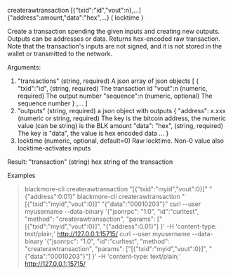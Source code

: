 createrawtransaction [{"txid":"id","vout":n},...] {"address":amount,"data":"hex",...} ( locktime )

Create a transaction spending the given inputs and creating new outputs.
Outputs can be addresses or data.
Returns hex-encoded raw transaction.
Note that the transaction's inputs are not signed, and
it is not stored in the wallet or transmitted to the network.

Arguments:
1. "transactions"        (string, required) A json array of json objects
     [
       {
         "txid":"id",    (string, required) The transaction id
         "vout":n        (numeric, required) The output number
         "sequence":n    (numeric, optional) The sequence number
       }
       ,...
     ]
2. "outputs"             (string, required) a json object with outputs
    {
      "address": x.xxx   (numeric or string, required) The key is the bitcoin address, the numeric value (can be string) is the BLK amount
      "data": "hex",     (string, required) The key is "data", the value is hex encoded data
      ...
    }
3. locktime                (numeric, optional, default=0) Raw locktime. Non-0 value also locktime-activates inputs

Result:
"transaction"            (string) hex string of the transaction

Examples
> blackmore-cli createrawtransaction "[{\"txid\":\"myid\",\"vout\":0}]" "{\"address\":0.01}"
> blackmore-cli createrawtransaction "[{\"txid\":\"myid\",\"vout\":0}]" "{\"data\":\"00010203\"}"
> curl --user myusername --data-binary '{"jsonrpc": "1.0", "id":"curltest", "method": "createrawtransaction", "params": ["[{\"txid\":\"myid\",\"vout\":0}]", "{\"address\":0.01}"] }' -H 'content-type: text/plain;' http://127.0.0.1:15715/
> curl --user myusername --data-binary '{"jsonrpc": "1.0", "id":"curltest", "method": "createrawtransaction", "params": ["[{\"txid\":\"myid\",\"vout\":0}]", "{\"data\":\"00010203\"}"] }' -H 'content-type: text/plain;' http://127.0.0.1:15715/

